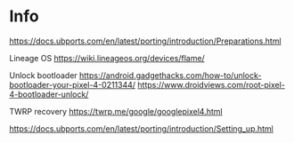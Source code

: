 # Info

https://docs.ubports.com/en/latest/porting/introduction/Preparations.html

Lineage OS
https://wiki.lineageos.org/devices/flame/

Unlock bootloader
https://android.gadgethacks.com/how-to/unlock-bootloader-your-pixel-4-0211344/
https://www.droidviews.com/root-pixel-4-bootloader-unlock/

TWRP recovery
https://twrp.me/google/googlepixel4.html

https://docs.ubports.com/en/latest/porting/introduction/Setting_up.html
